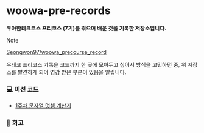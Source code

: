 # woowa-pre-records

**우아한테크코스 프리코스 (7기)를 겪으며 배운 것을 기록한 저장소입니다.**

> [!NOTE]
> [Seongwon97/woowa_precourse_record](https://github.com/Seongwon97/woowa_precourse_record)
> 
> 우테코 프리코스 기록을 코드까지 한 곳에 모아두고 싶어서 방식을 고민하던 중,
> 위 저장소를 발견하게 되어 영감 받은 부분이 있음을 알립니다.


### 💻 미션 코드
-  [1주차 문자열 덧셈 계산기](https://github.com/dhrgodms/java-calculator-7)


### 📄 회고


